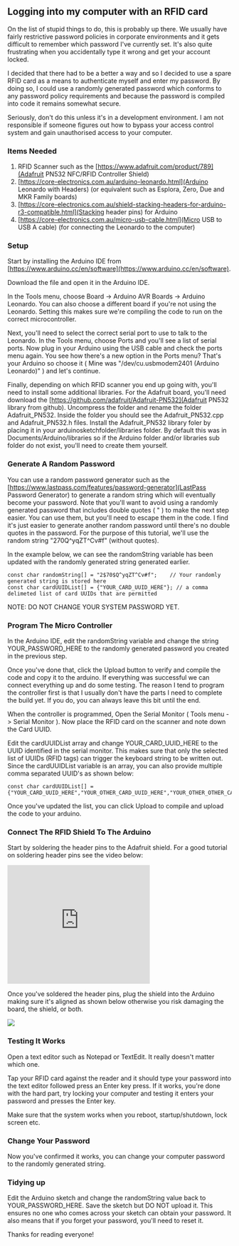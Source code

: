 ## Logging into my computer with an RFID card

On the list of stupid things to do, this is probably up there. We usually have fairly restrictive password policies in corporate environments and it gets difficult to remember which password I've currently set. It's also quite frustrating when you accidentally type it wrong and get your account locked.

I decided that there had to be a better a way and so I decided to use a spare RFID card as a means to authenticate myself and enter my password. By doing so, I could use a randomly generated password which conforms to any password policy requirements and because the password is compiled into code it remains somewhat secure.

Seriously, don't do this unless it's in a development environment. I am not responsible if someone figures out how to bypass your access control system and gain unauthorised access to your computer.

### Items Needed

1. RFID Scanner such as the [https://www.adafruit.com/product/789](Adafruit PN532 NFC/RFID Controller Shield)
2. [https://core-electronics.com.au/arduino-leonardo.html](Arduino Leonardo with Headers) (or equivalent such as Esplora, Zero, Due and MKR Family boards)
3. [https://core-electronics.com.au/shield-stacking-headers-for-arduino-r3-compatible.html](Stacking header pins) for Arduino
4. [https://core-electronics.com.au/micro-usb-cable.html](Micro USB to USB A cable) (for connecting the Leonardo to the computer)

### Setup

Start by installing the Arduino IDE from [https://www.arduino.cc/en/software](https://www.arduino.cc/en/software).

Download the [](RFID_keyboard.ino) file and open it in the Arduino IDE.

In the Tools menu, choose Board -> Arduino AVR Boards -> Arduino Leonardo. You can also choose a different board if you're not using the Leonardo. Setting this makes sure we're compiling the code to run on the correct microcontroller.

Next, you'll need to select the correct serial port to use to talk to the Leonardo. In the Tools menu, choose Ports and you'll see a list of serial ports. Now plug in your Arduino using the USB cable and check the ports menu again. You see how there's a new option in the Ports menu? That's your Arduino so choose it ( Mine was "/dev/cu.usbmodem2401 (Arduino Leonardo)" ) and let's continue.

Finally, depending on which RFID scanner you end up going with, you'll need to install some additional libraries. For the Adafruit board, you'll need download the [https://github.com/adafruit/Adafruit-PN532](Adafruit PN532 library from github). Uncompress the folder and rename the folder Adafruit\_PN532. Inside the folder you should see the Adafruit\_PN532.cpp and Adafruit\_PN532.h files. Install the Adafruit_PN532 library foler by placing it in your arduinosketchfolder/libraries folder. By default this was in Documents/Arduino/libraries so if the Arduino folder and/or libraries sub folder do not exist, you'll need to create them yourself.

### Generate A Random Password

You can use a random password generator such as the [https://www.lastpass.com/features/password-generator](LastPass Password Generator) to generate a random string which will eventually become your password. Note that you'll want to avoid using a randomly generated password that includes double quotes ( " ) to make the next step easier. You can use them, but you'll need to escape them in the code. I find it's just easier to generate another random password until there's no double quotes in the password. For the purpose of this tutorial, we'll use the random string "2$70$Q^yqZT^Cv#f" (without quotes).

In the example below, we can see the randomString variable has been updated with the randomly generated string generated earlier.

```
const char randomString[] = "2$70$Q^yqZT^Cv#f";    // Your randomly generated string is stored here
const char cardUUIDList[] = {"YOUR_CARD_UUID_HERE"}; // a comma delimeted list of card UUIDs that are permitted
```

NOTE: DO NOT CHANGE YOUR SYSTEM PASSWORD YET.

### Program The Micro Controller

In the Arduino IDE, edit the randomString variable and change the string YOUR\_PASSWORD\_HERE to the randomly generated password you created in the previous step.

Once you've done that, click the Upload button to verify and compile the code and copy it to the arduino. If everything was successful we can connect everything up and do some testing. The reason I tend to program the controller first is that I usually don't have the parts I need to complete the build yet. If you do, you can always leave this bit until the end.

When the controller is programmed, Open the Serial Monitor ( Tools menu -> Serial Monitor ). Now place the RFID card on the scanner and note down the Card UUID.

Edit the cardUUIDList array and change YOUR\_CARD\_UUID\_HERE to the UUID identified in the serial monitor. This makes sure that only the selected list of UUIDs (RFID tags) can trigger the keyboard string to be written out. Since the cardUUIDList variable is an array, you can also provide multiple comma separated UUID's as shown below:

```
const char cardUUIDList[] = {"YOUR_CARD_UUID_HERE","YOUR_OTHER_CARD_UUID_HERE","YOUR_OTHER_OTHER_CARD_UUID_HERE"};
```

Once you've updated the list, you can click Upload to compile and upload the code to your arduino.

### Connect The RFID Shield To The Arduino

Start by soldering the header pins to the Adafruit shield. For a good tutorial on soldering header pins see the video below:

<iframe width="320" height="266" src="https://www.youtube.com/watch?v=Z0joOKaQ43A" title="YouTube video player" frameborder="0" allow="accelerometer; autoplay; clipboard-write; encrypted-media; gyroscope; picture-in-picture" allowfullscreen></iframe>

Once you've soldered the header pins, plug the shield into the Arduino making sure it's aligned as shown below otherwise you risk damaging the board, the shield, or both.

![](../images/rfid-login-f89-02.jpg)

### Testing It Works

Open a text editor such as Notepad or TextEdit. It really doesn't matter which one.

Tap your RFID card against the reader and it should type your password into the text editor followed press an Enter key press. If it works, you're done with the hard part, try locking your computer and testing it enters your password and presses the Enter key.

Make sure that the system works when you reboot, startup/shutdown, lock screen etc.

### Change Your Password

Now you've confirmed it works, you can change your computer password to the randomly generated string.

### Tidying up

Edit the Arduino sketch and change the randomString value back to YOUR\_PASSWORD\_HERE. Save the sketch but DO NOT upload it. This ensures no one who comes across your sketch can obtain your password. It also means that if you forget your password, you'll need to reset it.

Thanks for reading everyone!
